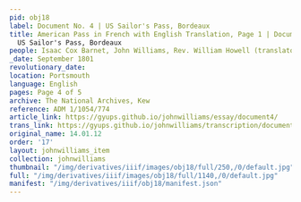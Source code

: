 ```yaml
---
pid: obj18
label: Document No. 4 | US Sailor's Pass, Bordeaux
title: American Pass in French with English Translation, Page 1 | Document No. 4 |
  US Sailor's Pass, Bordeaux
people: Isaac Cox Barnet, John Williams, Rev. William Howell (translator)
_date: September 1801
revolutionary_date:
location: Portsmouth
language: English
pages: Page 4 of 5
archive: The National Archives, Kew
reference: ADM 1/1054/774
article_link: https://gyups.github.io/johnwilliams/essay/document4/
trans_link: https://gyups.github.io/johnwilliams/transcription/document4/
original_name: 14.01.12
order: '17'
layout: johnwilliams_item
collection: johnwilliams
thumbnail: "/img/derivatives/iiif/images/obj18/full/250,/0/default.jpg"
full: "/img/derivatives/iiif/images/obj18/full/1140,/0/default.jpg"
manifest: "/img/derivatives/iiif/obj18/manifest.json"
---
```

